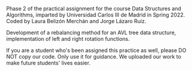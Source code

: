 Phase 2 of the practical assignment for the course Data Structures and Algorithms, imparted by Universidad Carlos III de Madrid in Spring 2022. Coded by Laura Belizón Merchán and Jorge Lázaro Ruiz.

Development of a rebalancing method for an AVL tree data structure, implementation of left and right rotation functions.

If you are a student who's been assigned this practice as well, please DO NOT copy our code. Only use it for guidance. We uploaded our work to make future students' lives easier.
